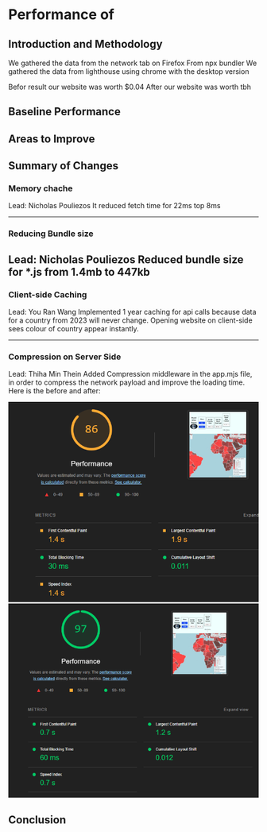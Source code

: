 # Performance of <!-- Project Title -->

## Introduction and Methodology

We gathered the data from the network tab on Firefox 
From npx bundler 
We gathered the data from lighthouse using chrome with the desktop version
<!-- Briefly state how you gathered data about app performance, and in what environment 
(which browsers, what browser versions, what kind of device, OS,
width and height of viewport as reported in the console with `window.screen`) -->

<!-- Also report overall impact on whatdoesmysitecost results before and after all your changes -->
Befor result our website was worth $0.04
After our website was worth tbh
## Baseline Performance

<!-- Summarize initial results for each tool that you used. Did the tools
detect all the performance issues you see as a user? -->

## Areas to Improve

## Summary of Changes 

<!-- Briefly describe each change and the impact it had on performance (be specific). If there
was no performance improvement, explain why that might be the case -->

### Memory chache

Lead: Nicholas Pouliezos
It reduced fetch time for 22ms top 8ms


----------------------------------------------------------------------------
### Reducing Bundle size

Lead: Nicholas Pouliezos
Reduced bundle size for *.js from 1.4mb to 447kb
----------------------------------------------------------------------------
### Client-side Caching

Lead: You Ran Wang
Implemented 1 year caching for api calls because data for a country from 2023 will never change.
Opening website on client-side sees colour of country appear instantly.

-----------------------------------------------------------------------------
### Compression on Server Side

Lead: Thiha Min Thein
Added Compression middleware in the app.mjs file, in order to 
compress the network payload and improve the loading time. Here is the before and after:

![](./images/b4serverCompress.png)
![](./images/afterServerCompress.png)

## Conclusion

<!-- Summarize which changes had the greatest impact, note any surprising results and list 2-3 main 
things you learned from this experience. -->